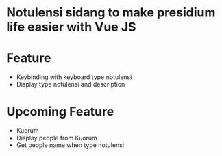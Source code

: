 # Notulensi sidang to make presidium life easier with Vue JS
# Feature
- Keybinding with keyboard type notulensi
- Display type notulensi and description

# Upcoming Feature
- Kuorum
- Display people from Kuorum
- Get people name when type notulensi
